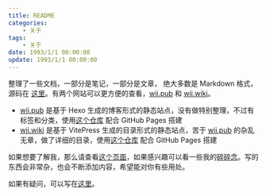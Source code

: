 ```yaml
---
title: README
categories:
    - 关于
tags:
    - 关于
date: 1993/1/1 00:00:00
update: 1993/1/1 00:00:00
---
```


整理了一些文档，一部分是笔记，一部分是文章， 绝大多数是 Markdown 格式，源码在 [这里](https://github.com/sunzhenkai/notes)。有两个网站可以更方便的查看，[wii.pub](https://wii.pub) 和 [wii.wiki](https://wii.wiki)。

- [wii.pub](https://wii.pub) 是基于 Hexo 生成的博客形式的静态站点，没有做特别整理，不过有标签和分类，使用[这个仓库](https://github.com/sunzhenkai/blog-docs) 配合 GitHub Pages 搭建
- [wii.wiki](https://wii.wiki) 是基于 VitePress 生成的目录形式的静态站点，苦于 [wii.pub](https://wii.pub) 的杂乱无章，做了详细的目录，使用[这个仓库](https://github.com/sunzhenkai/talking-ground) 配合 GitHub Pages 搭建

如果想要了解我，那么请查看[这个页面](./about.md)，如果感兴趣可以看一些我的[碎碎念](./others/thoughts/thoughts)。写的东西会非常杂，也会不断添加内容，希望能对你有些用处。

如果有疑问，可以写在[这里](https://github.com/sunzhenkai/notes/issues)。
